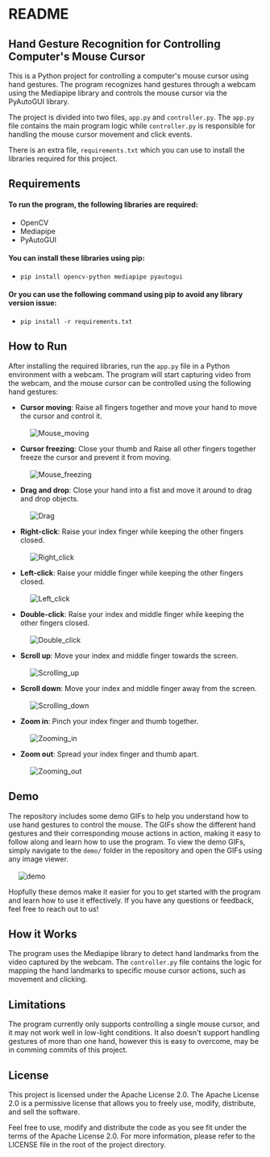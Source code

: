 # README
## Hand Gesture Recognition for Controlling Computer's Mouse Cursor
This is a Python project for controlling a computer's mouse cursor using hand gestures. The program recognizes hand gestures through a webcam using the Mediapipe library and controls the mouse cursor via the PyAutoGUI library.

The project is divided into two files, `app.py` and `controller.py`. The `app.py` file contains the main program logic while `controller.py` is responsible for handling the mouse cursor movement and click events.

There is an extra file, `requirements.txt` which you can use to install the libraries required for this project.

## Requirements
#### To run the program, the following libraries are required:<br>
  - OpenCV<br>
  - Mediapipe<br>
  - PyAutoGUI<br>
 
#### You can install these libraries using pip:<br>
  -  `pip install opencv-python mediapipe pyautogui`<br>
#### Or you can use the following command using pip to avoid any library version issue:<br>
  - `pip install -r requirements.txt`

## How to Run
After installing the required libraries, run the `app.py` file in a Python environment with a webcam. The program will start capturing video from the webcam, and the mouse cursor can be controlled using the following hand gestures:

  - **Cursor moving**: Raise all fingers together and move your hand to move the cursor and control it.<br><br>
    &nbsp;&nbsp;&nbsp;&nbsp; ![Mouse_moving](https://user-images.githubusercontent.com/129029089/227950094-4dae7a2d-a332-41ad-aa13-a186a5052f60.png)

  - **Cursor freezing**: Close your thumb and Raise all other fingers together freeze the cursor and prevent it from moving.<br><br>
    &nbsp;&nbsp;&nbsp;&nbsp; ![Mouse_freezing](https://user-images.githubusercontent.com/129029089/227953353-6cb5bfe7-8beb-43df-a4a7-988f43e51c94.png)

  - **Drag and drop**: Close your hand into a fist and move it around to drag and drop objects.<br><br>
    &nbsp;&nbsp;&nbsp;&nbsp; ![Drag](https://user-images.githubusercontent.com/129029089/227953920-2049922f-d76d-4a3b-b132-d6ff9f234d1e.png)

  - **Right-click**: Raise your index finger while keeping the other fingers closed.<br><br>
    &nbsp;&nbsp;&nbsp;&nbsp; ![Right_click](https://user-images.githubusercontent.com/129029089/227954273-7184fe9b-39b5-4bfc-bc49-2cc9b17f18c7.png)

  - **Left-click**: Raise your middle finger while keeping the other fingers closed.<br><br>
    &nbsp;&nbsp;&nbsp;&nbsp; ![Left_click](https://user-images.githubusercontent.com/129029089/227954145-e8915010-4a4d-46b1-9e24-5a4c48637b51.png)

  - **Double-click**: Raise your index and middle finger while keeping the other fingers closed.<br><br>
    &nbsp;&nbsp;&nbsp;&nbsp; ![Double_click](https://user-images.githubusercontent.com/129029089/227954025-6ea2c2bc-4f49-450c-ad50-1d2400a33ea8.png)

  - **Scroll up**: Move your index and middle finger towards the screen.<br><br>
    &nbsp;&nbsp;&nbsp;&nbsp; ![Scrolling_up](https://user-images.githubusercontent.com/129029089/227954370-66157650-1e08-425f-940e-1f35517fd92a.png)

  - **Scroll down**: Move your index and middle finger away from the screen.<br><br>
    &nbsp;&nbsp;&nbsp;&nbsp; ![Scrolling_down](https://user-images.githubusercontent.com/129029089/227954424-f6d67430-601f-4238-ab74-7247f8471c6a.png)

  - **Zoom in**: Pinch your index finger and thumb together.<br><br>
    &nbsp;&nbsp;&nbsp;&nbsp; ![Zooming_in](https://user-images.githubusercontent.com/129029089/227954523-286c4c7f-33d5-4ea1-850e-8355021da51d.png)

  - **Zoom out**: Spread your index finger and thumb apart.<br><br>
    &nbsp;&nbsp;&nbsp;&nbsp; ![Zooming_out](https://user-images.githubusercontent.com/129029089/227954586-4774546f-2611-482a-a722-52339ab57bb5.png)



## Demo
The repository includes some demo GIFs to help you understand how to use hand gestures to control the mouse. The GIFs show the different hand gestures and their corresponding mouse actions in action, making it easy to follow along and learn how to use the program. To view the demo GIFs, simply navigate to the `demo/` folder in the repository and open the GIFs using any image viewer.<br><br>
    &nbsp;&nbsp;&nbsp;&nbsp; ![demo](https://user-images.githubusercontent.com/129029089/227974020-4e8c81a3-ef4f-47c8-ab46-f6737d15e4b8.gif)


Hopfully these demos make it easier for you to get started with the program and learn how to use it effectively. If you have any questions or feedback, feel free to reach out to us!

## How it Works
The program uses the Mediapipe library to detect hand landmarks from the video captured by the webcam. The `controller.py` file contains the logic for mapping the hand landmarks to specific mouse cursor actions, such as movement and clicking.

## Limitations
The program currently only supports controlling a single mouse cursor, and it may not work well in low-light conditions. It also doesn't support handling gestures of more than one hand, however this is easy to overcome, may be in comming commits of this project.

## License

This project is licensed under the Apache License 2.0. The Apache License 2.0 is a permissive license that allows you to freely use, modify, distribute, and sell the software.<br>

Feel free to use, modify and distribute the code as you see fit under the terms of the Apache License 2.0. For more information, please refer to the LICENSE file in the root of the project directory.
